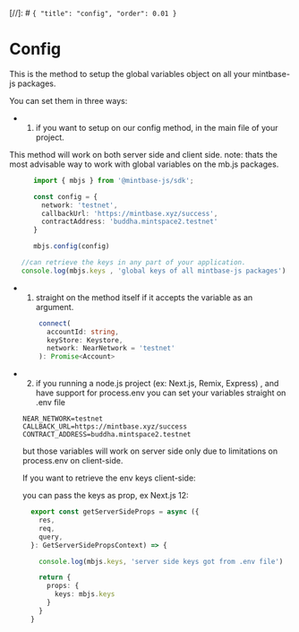 [//]: # `{ "title": "config", "order": 0.01 }`
# Config

This is the method to setup the global variables object on all your mintbase-js packages.

You can set them in three ways:


- 1. if you want to setup on our config method, in the main file of your project. 

This method will work on both server side and client side.
note: thats the most advisable way to work with global variables on the mb.js packages.

```typescript
      import { mbjs } from '@mintbase-js/sdk';

      const config = {
        network: 'testnet',
        callbackUrl: 'https://mintbase.xyz/success',
        contractAddress: 'buddha.mintspace2.testnet'
      }

      mbjs.config(config)

   //can retrieve the keys in any part of your application.
   console.log(mbjs.keys , 'global keys of all mintbase-js packages')
```


- 1. straight on the method itself if it accepts the variable as an argument.

  ```typescript
      connect(
        accountId: string,
        keyStore: Keystore,
        network: NearNetwork = 'testnet'
      ): Promise<Account>
  ```

- 2. if you running a node.js project (ex: Next.js, Remix, Express) , and have support for process.env you can set your variables straight on .env file

 

  ```
  NEAR_NETWORK=testnet
  CALLBACK_URL=https://mintbase.xyz/success
  CONTRACT_ADDRESS=buddha.mintspace2.testnet
  ```

  but those variables will work on server side only due to limitations on process.env on client-side.

  If you want to retrieve the env keys client-side:

  you can pass the keys as prop, ex Next.js 12:


  ```typescript
    export const getServerSideProps = async ({
      res,
      req,
      query,
    }: GetServerSidePropsContext) => {

      console.log(mbjs.keys, 'server side keys got from .env file')

      return {
        props: {
          keys: mbjs.keys
        }
      }
    }

  ```


